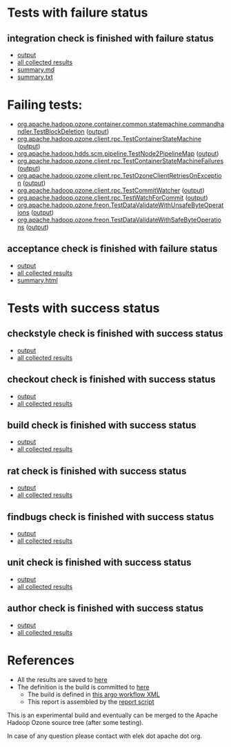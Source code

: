 # Tests with failure status

## integration check is finished with failure status

   * [output](https://raw.githubusercontent.com/elek/ozone-ci/master/pr/pr-hdds-2034-wmsbd/integration/output.log)
   * [all collected results](https://github.com/elek/ozone-ci/tree/master/pr/pr-hdds-2034-wmsbd/integration)
   * [summary.md](https://github.com/elek/ozone-ci/tree/master/pr/pr-hdds-2034-wmsbd/integration/summary.md)
   * [summary.txt](https://github.com/elek/ozone-ci/tree/master/pr/pr-hdds-2034-wmsbd/integration/summary.txt)

# Failing tests: 

 * [org.apache.hadoop.ozone.container.common.statemachine.commandhandler.TestBlockDeletion](hadoop-ozone/integration-test/org.apache.hadoop.ozone.container.common.statemachine.commandhandler.TestBlockDeletion.txt) ([output](hadoop-ozone/integration-test/org.apache.hadoop.ozone.container.common.statemachine.commandhandler.TestBlockDeletion-output.txt/))
 * [org.apache.hadoop.ozone.client.rpc.TestContainerStateMachine](hadoop-ozone/integration-test/org.apache.hadoop.ozone.client.rpc.TestContainerStateMachine.txt) ([output](hadoop-ozone/integration-test/org.apache.hadoop.ozone.client.rpc.TestContainerStateMachine-output.txt/))
 * [org.apache.hadoop.hdds.scm.pipeline.TestNode2PipelineMap](hadoop-ozone/integration-test/org.apache.hadoop.hdds.scm.pipeline.TestNode2PipelineMap.txt) ([output](hadoop-ozone/integration-test/org.apache.hadoop.hdds.scm.pipeline.TestNode2PipelineMap-output.txt/))
 * [org.apache.hadoop.ozone.client.rpc.TestContainerStateMachineFailures](hadoop-ozone/integration-test/org.apache.hadoop.ozone.client.rpc.TestContainerStateMachineFailures.txt) ([output](hadoop-ozone/integration-test/org.apache.hadoop.ozone.client.rpc.TestContainerStateMachineFailures-output.txt/))
 * [org.apache.hadoop.ozone.client.rpc.TestOzoneClientRetriesOnException](hadoop-ozone/integration-test/org.apache.hadoop.ozone.client.rpc.TestOzoneClientRetriesOnException.txt) ([output](hadoop-ozone/integration-test/org.apache.hadoop.ozone.client.rpc.TestOzoneClientRetriesOnException-output.txt/))
 * [org.apache.hadoop.ozone.client.rpc.TestCommitWatcher](hadoop-ozone/integration-test/org.apache.hadoop.ozone.client.rpc.TestCommitWatcher.txt) ([output](hadoop-ozone/integration-test/org.apache.hadoop.ozone.client.rpc.TestCommitWatcher-output.txt/))
 * [org.apache.hadoop.ozone.client.rpc.TestWatchForCommit](hadoop-ozone/integration-test/org.apache.hadoop.ozone.client.rpc.TestWatchForCommit.txt) ([output](hadoop-ozone/integration-test/org.apache.hadoop.ozone.client.rpc.TestWatchForCommit-output.txt/))
 * [org.apache.hadoop.ozone.freon.TestDataValidateWithUnsafeByteOperations](hadoop-ozone/tools/org.apache.hadoop.ozone.freon.TestDataValidateWithUnsafeByteOperations.txt) ([output](hadoop-ozone/tools/org.apache.hadoop.ozone.freon.TestDataValidateWithUnsafeByteOperations-output.txt/))
 * [org.apache.hadoop.ozone.freon.TestDataValidateWithSafeByteOperations](hadoop-ozone/tools/org.apache.hadoop.ozone.freon.TestDataValidateWithSafeByteOperations.txt) ([output](hadoop-ozone/tools/org.apache.hadoop.ozone.freon.TestDataValidateWithSafeByteOperations-output.txt/))

## acceptance check is finished with failure status

   * [output](https://raw.githubusercontent.com/elek/ozone-ci/master/pr/pr-hdds-2034-wmsbd/acceptance/output.log)
   * [all collected results](https://github.com/elek/ozone-ci/tree/master/pr/pr-hdds-2034-wmsbd/acceptance)
   * [summary.html](https://elek.github.io/ozone-ci/pr/pr-hdds-2034-wmsbd/acceptance/summary.html)



# Tests with success status

## checkstyle check is finished with success status

   * [output](https://raw.githubusercontent.com/elek/ozone-ci/master/pr/pr-hdds-2034-wmsbd/checkstyle/output.log)
   * [all collected results](https://github.com/elek/ozone-ci/tree/master/pr/pr-hdds-2034-wmsbd/checkstyle)


## checkout check is finished with success status

   * [output](https://raw.githubusercontent.com/elek/ozone-ci/master/pr/pr-hdds-2034-wmsbd/checkout/output.log)
   * [all collected results](https://github.com/elek/ozone-ci/tree/master/pr/pr-hdds-2034-wmsbd/checkout)


## build check is finished with success status

   * [output](https://raw.githubusercontent.com/elek/ozone-ci/master/pr/pr-hdds-2034-wmsbd/build/output.log)
   * [all collected results](https://github.com/elek/ozone-ci/tree/master/pr/pr-hdds-2034-wmsbd/build)


## rat check is finished with success status

   * [output](https://raw.githubusercontent.com/elek/ozone-ci/master/pr/pr-hdds-2034-wmsbd/rat/output.log)
   * [all collected results](https://github.com/elek/ozone-ci/tree/master/pr/pr-hdds-2034-wmsbd/rat)


## findbugs check is finished with success status

   * [output](https://raw.githubusercontent.com/elek/ozone-ci/master/pr/pr-hdds-2034-wmsbd/findbugs/output.log)
   * [all collected results](https://github.com/elek/ozone-ci/tree/master/pr/pr-hdds-2034-wmsbd/findbugs)


## unit check is finished with success status

   * [output](https://raw.githubusercontent.com/elek/ozone-ci/master/pr/pr-hdds-2034-wmsbd/unit/output.log)
   * [all collected results](https://github.com/elek/ozone-ci/tree/master/pr/pr-hdds-2034-wmsbd/unit)


## author check is finished with success status

   * [output](https://raw.githubusercontent.com/elek/ozone-ci/master/pr/pr-hdds-2034-wmsbd/author/output.log)
   * [all collected results](https://github.com/elek/ozone-ci/tree/master/pr/pr-hdds-2034-wmsbd/author)




# References

 * All the results are saved to [here](https://github.com/elek/ozone-ci/tree/master/pr/pr-hdds-2034-wmsbd/)
 * The definition is the build is committed to [here](https://github.com/elek/argo-ozone)
    * The build is defined in [this argo workflow XML](https://github.com/elek/argo-ozone/blob/master/ozone-build.yaml)
    * This report is assembled by the [report script](https://github.com/elek/argo-ozone/blob/master/scripts/report.sh)

This is an experimental build and eventually can be merged to the Apache Hadoop Ozone source tree (after some testing).

In case of any question please contact with elek dot apache dot org.
